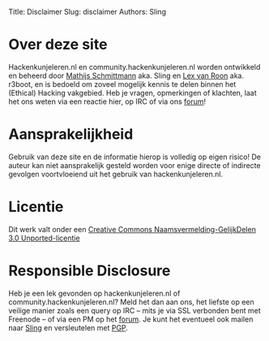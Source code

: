Title: Disclaimer
Slug: disclaimer
Authors: Sling

# Over deze site
Hackenkunjeleren.nl en community.hackenkunjeleren.nl worden ontwikkeld en beheerd door [Mathijs Schmittmann](https://nl.linkedin.com/in/mathijsschmittmann) aka. Sling en [Lex van Roon](https://www.linkedin.com/in/lroon) aka. r3boot, en is bedoeld om zoveel mogelijk kennis te delen binnen het (Ethical) Hacking vakgebied. Heb je vragen, opmerkingen of klachten, laat het ons weten via een reactie hier, op IRC of via ons [forum](https://community.hackenkunjeleren.nl)!

# Aansprakelijkheid

Gebruik van deze site en de informatie hierop is volledig op eigen risico! De auteur kan niet aansprakelijk gesteld worden voor enige directe of indirecte gevolgen voortvloeiend uit het gebruik van hackenkunjeleren.nl.

# Licentie

Dit werk valt onder een [Creative Commons Naamsvermelding-GelijkDelen 3.0 Unported-licentie](http://creativecommons.org/licenses/by-sa/3.0/deed.nl)

# Responsible Disclosure

Heb je een lek gevonden op hackenkunjeleren.nl of community.hackenkunjeleren.nl? Meld het dan aan ons, het liefste op een veilige manier zoals een query op IRC – mits je via SSL verbonden bent met Freenode – of via een PM op het [forum](https://community.hackenkunjeleren.nl). Je kunt het eventueel ook mailen naar [Sling](mailto:info@mathijs.info) en versleutelen met [PGP](https://mathijs.info/gpg.asc).
